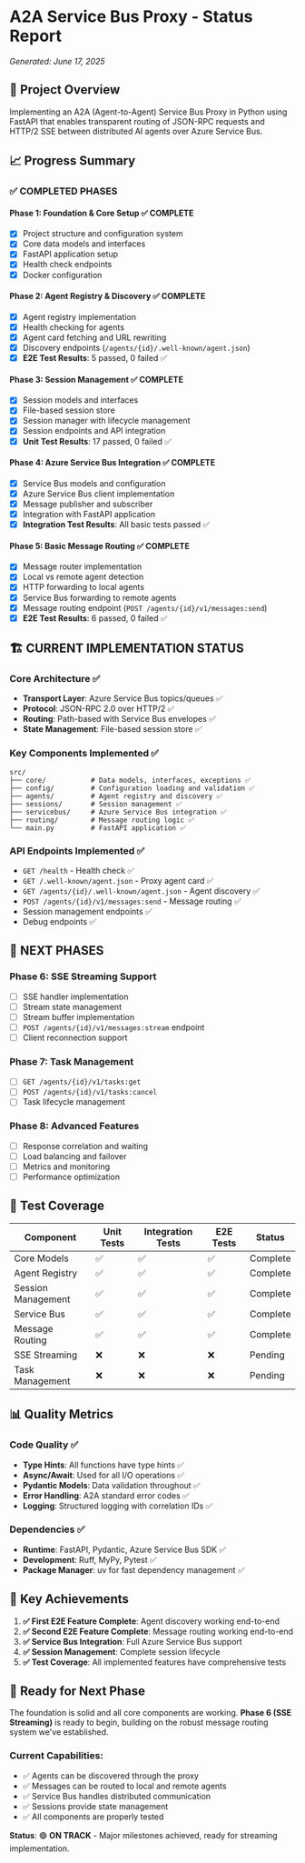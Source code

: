 # A2A Service Bus Proxy - Status Report
*Generated: June 17, 2025*

## 🎯 Project Overview
Implementing an A2A (Agent-to-Agent) Service Bus Proxy in Python using FastAPI that enables transparent routing of JSON-RPC requests and HTTP/2 SSE between distributed AI agents over Azure Service Bus.

## 📈 Progress Summary

### ✅ **COMPLETED PHASES**

#### Phase 1: Foundation & Core Setup ✅ **COMPLETE**
- [x] Project structure and configuration system
- [x] Core data models and interfaces  
- [x] FastAPI application setup
- [x] Health check endpoints
- [x] Docker configuration

#### Phase 2: Agent Registry & Discovery ✅ **COMPLETE** 
- [x] Agent registry implementation
- [x] Health checking for agents
- [x] Agent card fetching and URL rewriting
- [x] Discovery endpoints (`/agents/{id}/.well-known/agent.json`)
- [x] **E2E Test Results**: 5 passed, 0 failed ✅

#### Phase 3: Session Management ✅ **COMPLETE**
- [x] Session models and interfaces
- [x] File-based session store
- [x] Session manager with lifecycle management
- [x] Session endpoints and API integration
- [x] **Unit Test Results**: 17 passed, 0 failed ✅

#### Phase 4: Azure Service Bus Integration ✅ **COMPLETE**
- [x] Service Bus models and configuration
- [x] Azure Service Bus client implementation
- [x] Message publisher and subscriber
- [x] Integration with FastAPI application
- [x] **Integration Test Results**: All basic tests passed ✅

#### Phase 5: Basic Message Routing ✅ **COMPLETE**
- [x] Message router implementation
- [x] Local vs remote agent detection
- [x] HTTP forwarding to local agents
- [x] Service Bus forwarding to remote agents
- [x] Message routing endpoint (`POST /agents/{id}/v1/messages:send`)
- [x] **E2E Test Results**: 6 passed, 0 failed ✅

## 🏗️ **CURRENT IMPLEMENTATION STATUS**

### Core Architecture ✅
- **Transport Layer**: Azure Service Bus topics/queues ✅
- **Protocol**: JSON-RPC 2.0 over HTTP/2 ✅
- **Routing**: Path-based with Service Bus envelopes ✅
- **State Management**: File-based session store ✅

### Key Components Implemented ✅
```
src/
├── core/           # Data models, interfaces, exceptions ✅
├── config/         # Configuration loading and validation ✅  
├── agents/         # Agent registry and discovery ✅
├── sessions/       # Session management ✅
├── servicebus/     # Azure Service Bus integration ✅
├── routing/        # Message routing logic ✅
└── main.py         # FastAPI application ✅
```

### API Endpoints Implemented ✅
- `GET /health` - Health check ✅
- `GET /.well-known/agent.json` - Proxy agent card ✅
- `GET /agents/{id}/.well-known/agent.json` - Agent discovery ✅
- `POST /agents/{id}/v1/messages:send` - Message routing ✅
- Session management endpoints ✅
- Debug endpoints ✅

## 🔄 **NEXT PHASES**

### Phase 6: SSE Streaming Support
- [ ] SSE handler implementation
- [ ] Stream state management  
- [ ] Stream buffer implementation
- [ ] `POST /agents/{id}/v1/messages:stream` endpoint
- [ ] Client reconnection support

### Phase 7: Task Management  
- [ ] `GET /agents/{id}/v1/tasks:get`
- [ ] `POST /agents/{id}/v1/tasks:cancel`
- [ ] Task lifecycle management

### Phase 8: Advanced Features
- [ ] Response correlation and waiting
- [ ] Load balancing and failover
- [ ] Metrics and monitoring
- [ ] Performance optimization

## 🧪 **Test Coverage**

| Component | Unit Tests | Integration Tests | E2E Tests | Status |
|-----------|------------|-------------------|-----------|---------|
| Core Models | ✅ | ✅ | ✅ | Complete |
| Agent Registry | ✅ | ✅ | ✅ | Complete |
| Session Management | ✅ | ✅ | ✅ | Complete |
| Service Bus | ✅ | ✅ | ✅ | Complete |
| Message Routing | ✅ | ✅ | ✅ | Complete |
| SSE Streaming | ❌ | ❌ | ❌ | Pending |
| Task Management | ❌ | ❌ | ❌ | Pending |

## 📊 **Quality Metrics**

### Code Quality ✅
- **Type Hints**: All functions have type hints ✅
- **Async/Await**: Used for all I/O operations ✅  
- **Pydantic Models**: Data validation throughout ✅
- **Error Handling**: A2A standard error codes ✅
- **Logging**: Structured logging with correlation IDs ✅

### Dependencies ✅
- **Runtime**: FastAPI, Pydantic, Azure Service Bus SDK ✅
- **Development**: Ruff, MyPy, Pytest ✅
- **Package Manager**: uv for fast dependency management ✅

## 🎯 **Key Achievements**

1. **✅ First E2E Feature Complete**: Agent discovery working end-to-end
2. **✅ Second E2E Feature Complete**: Message routing working end-to-end  
3. **✅ Service Bus Integration**: Full Azure Service Bus support
4. **✅ Session Management**: Complete session lifecycle
5. **✅ Test Coverage**: All implemented features have comprehensive tests

## 🚀 **Ready for Next Phase**

The foundation is solid and all core components are working. **Phase 6 (SSE Streaming)** is ready to begin, building on the robust message routing system we've established.

### Current Capabilities:
- ✅ Agents can be discovered through the proxy
- ✅ Messages can be routed to local and remote agents  
- ✅ Service Bus handles distributed communication
- ✅ Sessions provide state management
- ✅ All components are properly tested

**Status**: 🟢 **ON TRACK** - Major milestones achieved, ready for streaming implementation.
